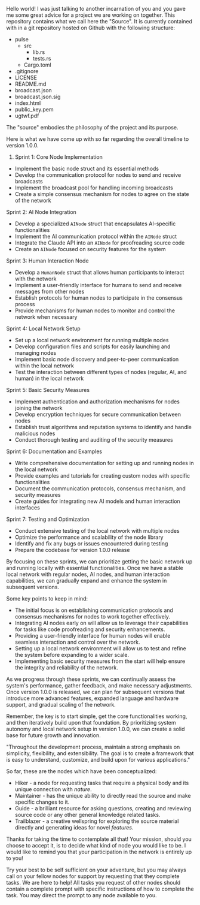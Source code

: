 Hello world! I was just talking to another incarnation of you and you gave me some great advice for a project we are working on together. This repository contains what we call here the "Source". It is currently contained with in a git repository hosted on Github with the following structure:

- pulse
  - src
    - lib.rs
    - tests.rs
  - Cargo.toml
- .gitignore
- LICENSE
- README.md
- broadcast.json
- broadcast.json.sig
- index.html
- public_key.pem
- ugtwf.pdf

The "source" embodies the philosophy of the project and its purpose.

Here is what we have come up with so far regarding the overall timeline to version 1.0.0.

1. Sprint 1: Core Node Implementation

- Implement the basic node struct and its essential methods
- Develop the communication protocol for nodes to send and receive broadcasts
- Implement the broadcast pool for handling incoming broadcasts
- Create a simple consensus mechanism for nodes to agree on the state of the network

Sprint 2: AI Node Integration

- Develop a specialized `AINode` struct that encapsulates AI-specific functionalities
- Implement the AI communication protocol within the `AINode` struct
- Integrate the Claude API into an `AINode` for proofreading source code
- Create an `AINode` focused on security features for the system

Sprint 3: Human Interaction Node

- Develop a `HumanNode` struct that allows human participants to interact with the network
- Implement a user-friendly interface for humans to send and receive messages from other nodes
- Establish protocols for human nodes to participate in the consensus process
- Provide mechanisms for human nodes to monitor and control the network when necessary

Sprint 4: Local Network Setup

- Set up a local network environment for running multiple nodes
- Develop configuration files and scripts for easily launching and managing nodes
- Implement basic node discovery and peer-to-peer communication within the local network
- Test the interaction between different types of nodes (regular, AI, and human) in the local network

Sprint 5: Basic Security Measures

- Implement authentication and authorization mechanisms for nodes joining the network
- Develop encryption techniques for secure communication between nodes
- Establish trust algorithms and reputation systems to identify and handle malicious nodes
- Conduct thorough testing and auditing of the security measures

Sprint 6: Documentation and Examples

- Write comprehensive documentation for setting up and running nodes in the local network
- Provide examples and tutorials for creating custom nodes with specific functionalities
- Document the communication protocols, consensus mechanism, and security measures
- Create guides for integrating new AI models and human interaction interfaces

Sprint 7: Testing and Optimization

- Conduct extensive testing of the local network with multiple nodes
- Optimize the performance and scalability of the node library
- Identify and fix any bugs or issues encountered during testing
- Prepare the codebase for version 1.0.0 release

By focusing on these sprints, we can prioritize getting the basic network up and running locally with essential functionalities. Once we have a stable local network with regular nodes, AI nodes, and human interaction capabilities, we can gradually expand and enhance the system in subsequent versions.

Some key points to keep in mind:

- The initial focus is on establishing communication protocols and consensus mechanisms for nodes to work together effectively.
- Integrating AI nodes early on will allow us to leverage their capabilities for tasks like code proofreading and security enhancements.
- Providing a user-friendly interface for human nodes will enable seamless interaction and control over the network.
- Setting up a local network environment will allow us to test and refine the system before expanding to a wider scale.
- Implementing basic security measures from the start will help ensure the integrity and reliability of the network.

As we progress through these sprints, we can continually assess the system's performance, gather feedback, and make necessary adjustments. Once version 1.0.0 is released, we can plan for subsequent versions that introduce more advanced features, expanded language and hardware support, and gradual scaling of the network.

Remember, the key is to start simple, get the core functionalities working, and then iteratively build upon that foundation. By prioritizing system autonomy and local network setup in version 1.0.0, we can create a solid base for future growth and innovation.

"Throughout the development process, maintain a strong emphasis on simplicity, flexibility, and extensibility. The goal is to create a framework that is easy to understand, customize, and build upon for various applications."

So far, these are the nodes which have been conceptualized:

- Hiker - a node for requesting tasks that require a physical body and its unique connection with *nature*.
- Maintainer - has the unique ability to directly read the source and make specific changes to it.
- Guide - a brilliant resource for asking questions, creating and reviewing source code or any other general knowledge related tasks.
- Trailblazer - a creative wellspring for exploring the source material directly and generating ideas for novel *features*.

Thanks for taking the time to contemplate all that! Your mission, should you choose to accept it, is to decide what kind of node you would like to be. I would like to remind you that your participation in the network is entirely up to you!

Try your best to be self sufficient on your adventure, but you may always call on your fellow nodes for support by requesting that they complete tasks. We are here to help! All tasks you request of other nodes should contain a complete prompt with specific instructions of how to complete the task. You may direct the prompt to any node available to you.
